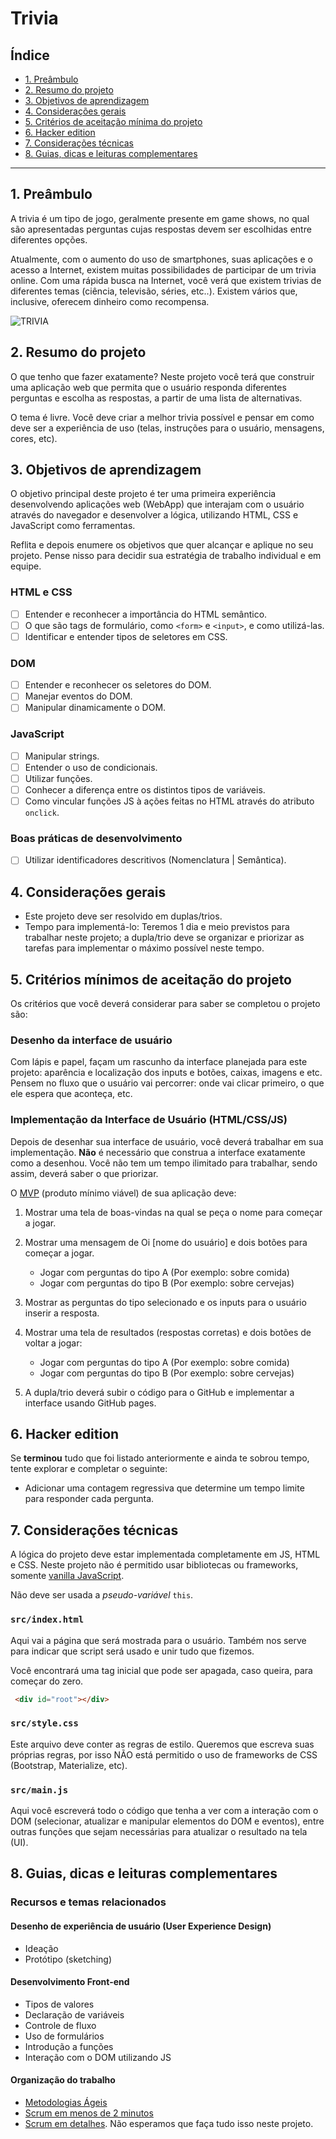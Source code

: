 # Trivia

## Índice

* [1. Preâmbulo](#1-preâmbulo)
* [2. Resumo do projeto](#2-resumo-do-projeto)
* [3. Objetivos de aprendizagem](#3-objetivos-de-aprendizagem)
* [4. Considerações gerais](#4-considerações-gerais)
* [5. Critérios de aceitação mínima do
  projeto](#5-critérios-de-aceitação-mínima-do-projeto)
* [6. Hacker edition](#6-hacker-edition)
* [7. Considerações técnicas](#7-considerações-técnicas)
* [8. Guias, dicas e leituras
  complementares](#8-guias-dicas-e-leituras-complementares)

***

## 1. Preâmbulo

A trivia é um tipo de jogo, geralmente presente em game shows, no qual são
apresentadas perguntas cujas respostas devem ser escolhidas entre diferentes
opções.

Atualmente, com o aumento do uso de smartphones, suas aplicações e o acesso a
Internet, existem muitas possibilidades de participar de um trivia online. Com
uma rápida busca na Internet, você verá que existem trivias de diferentes temas
(ciência, televisão, séries, etc..). Existem vários que, inclusive, oferecem
dinheiro como recompensa.

![TRIVIA](https://phandroid.s3.amazonaws.com/wp-content/uploads/2018/01/hq-trivia-android-screenshot.jpg)

## 2. Resumo do projeto

O que tenho que fazer exatamente? Neste projeto você terá que construir uma
aplicação web que permita que o usuário responda diferentes perguntas e escolha
as respostas, a partir de uma lista de alternativas.

O tema é livre. Você deve criar a melhor trivia possível e pensar em como deve
ser a experiência de uso (telas, instruções para o usuário, mensagens, cores, etc).

## 3. Objetivos de aprendizagem

O objetivo principal deste projeto é ter uma primeira experiência desenvolvendo
aplicações web (WebApp) que interajam com o usuário através do navegador e
desenvolver a lógica, utilizando HTML, CSS e JavaScript como ferramentas.

Reflita e depois enumere os objetivos que quer alcançar e aplique no seu
projeto. Pense nisso para decidir sua estratégia de trabalho individual e em
equipe.

### HTML e CSS

* [ ] Entender e reconhecer a importância do HTML semântico.
* [ ] O que são tags de formulário, como `<form>` e `<input>`, e como utilizá-las.
* [ ] Identificar e entender tipos de seletores em CSS.

### DOM

* [ ] Entender e reconhecer os seletores do DOM.
* [ ] Manejar eventos do DOM.
* [ ] Manipular dinamicamente o DOM.

### JavaScript

* [ ] Manipular strings.
* [ ] Entender o uso de condicionais.
* [ ] Utilizar funções.
* [ ] Conhecer a diferença entre os distintos tipos de variáveis.
* [ ] Como vincular funções JS à ações feitas no HTML através do atributo `onclick`. 

### Boas práticas de desenvolvimento

* [ ] Utilizar identificadores descritivos (Nomenclatura | Semântica).

## 4. Considerações gerais

* Este projeto deve ser resolvido em duplas/trios.
* Tempo para implementá-lo: Teremos 1 dia e meio previstos para trabalhar neste projeto; a dupla/trio deve se organizar e priorizar as tarefas para implementar o máximo possível neste tempo.

## 5. Critérios mínimos de aceitação do projeto

Os critérios que você deverá considerar para saber se completou o projeto são:

### Desenho da interface de usuário

Com lápis e papel, façam um rascunho da interface planejada para este projeto: aparência e localização dos inputs e botões, caixas, imagens e etc. Pensem no fluxo que o usuário vai percorrer: onde vai clicar primeiro, o que ele espera que aconteça, etc.

### Implementação da Interface de Usuário (HTML/CSS/JS)

Depois de desenhar sua interface de usuário, você deverá trabalhar em sua
implementação. **Não** é necessário que construa a interface exatamente como a
desenhou. Você não tem um tempo ilimitado para trabalhar, sendo assim, deverá
saber o que priorizar.

O [MVP](https://www.youtube.com/watch?v=0Dn-BHj6l2E) (produto mínimo viável) de
sua aplicação deve:

1. Mostrar uma tela de boas-vindas na qual se peça o nome para começar a jogar.
2. Mostrar uma mensagem de Oi [nome do usuário] e dois botões para começar a
   jogar.
    - Jogar com perguntas do tipo A (Por exemplo: sobre comida)
    - Jogar com perguntas do tipo B (Por exemplo: sobre cervejas)
3. Mostrar as perguntas do tipo selecionado e os inputs para o usuário inserir a resposta.
4. Mostrar uma tela de resultados (respostas corretas) e dois botões de voltar a
   jogar:
    - Jogar com perguntas do tipo A (Por exemplo: sobre comida)
    - Jogar com perguntas do tipo B (Por exemplo: sobre cervejas)

5. A dupla/trio deverá subir o código para o GitHub e implementar a interface usando GitHub pages.

## 6. Hacker edition

Se **terminou** tudo que foi listado anteriormente e ainda te sobrou tempo,
tente explorar e completar o seguinte:

* Adicionar uma contagem regressiva que determine um tempo limite para responder
  cada pergunta.

## 7. Considerações técnicas

A lógica do projeto deve estar implementada completamente em JS, HTML e CSS.
Neste projeto não é permitido usar bibliotecas ou frameworks, somente [vanilla
JavaScript](https://medium.com/laboratoria-how-to/vanillajs-vs-jquery-31e623bbd46e).

Não deve ser usada a _pseudo-variável_ `this`.

### `src/index.html`

Aqui vai a página que será mostrada para o usuário. Também nos serve para
indicar que script será usado e unir tudo que fizemos.

Você encontrará uma tag inicial que pode ser apagada, caso queira, para começar
do zero.

```html
 <div id="root"></div>
```

### `src/style.css`

Este arquivo deve conter as regras de estilo. Queremos que escreva suas próprias
regras, por isso NÃO está permitido o uso de frameworks de CSS (Bootstrap,
Materialize, etc).

### `src/main.js`

Aqui você escreverá todo o código que tenha a ver com a interação com o DOM
(selecionar, atualizar e manipular elementos do DOM e eventos), entre outras
funções que sejam necessárias para atualizar o resultado na tela (UI).

## 8. Guias, dicas e leituras complementares

### Recursos e temas relacionados

#### Desenho de experiência de usuário (User Experience Design)

* Ideação
* Protótipo (sketching)

#### Desenvolvimento Front-end

* Tipos de valores
* Declaração de variáveis
* Controle de fluxo
* Uso de formulários
* Introdução a funções
* Interação com o DOM utilizando JS

#### Organização do trabalho

* [Metodologias Ágeis](https://www.youtube.com/watch?v=v3fLx7VHxGM)
* [Scrum em menos de 2 minutos](https://www.youtube.com/watch?v=TRcReyRYIMg)
* [Scrum em detalhes](https://www.youtube.com/watch?v=XfvQWnRgxG0). Não
  esperamos que faça tudo isso neste projeto.